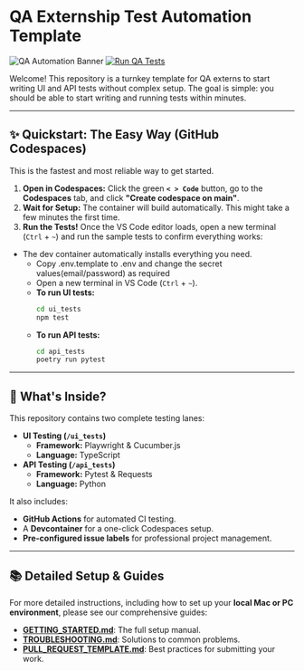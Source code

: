 # QA Externship Test Automation Template

![QA Automation Banner](https://i.imgur.com/your-banner-image.png) [![Run QA Tests](https://github.com/tripleten-externships/qa-percruit/actions/workflows/ci.yml/badge.svg)](https://github.com/tripleten-externships/qa-percruit/actions/workflows/ci.yml)

Welcome! This repository is a turnkey template for QA externs to start writing UI and API tests without complex setup. The goal is simple: you should be able to start writing and running tests within minutes.

---

## ✨ Quickstart: The Easy Way (GitHub Codespaces)

This is the fastest and most reliable way to get started.

1.  **Open in Codespaces:** Click the green **`< > Code`** button, go to the **Codespaces** tab, and click **"Create codespace on main"**.
2.  **Wait for Setup:** The container will build automatically. This might take a few minutes the first time.
3.  **Run the Tests!** Once the VS Code editor loads, open a new terminal (`Ctrl` + `~`) and run the sample tests to confirm everything works:
* The dev container automatically installs everything you need.
    * Copy .env.template to .env and change the secret values(email/password) as required
    * Open a new terminal in VS Code (`Ctrl` + `~`).
    * **To run UI tests:**
        ```bash
        cd ui_tests
        npm test
        ```
    * **To run API tests:**
        ```bash
        cd api_tests
        poetry run pytest
        ```

---

## 🚀 What's Inside?

This repository contains two complete testing lanes:

* **UI Testing (`/ui_tests`)**
    * **Framework:** Playwright & Cucumber.js
    * **Language:** TypeScript
* **API Testing (`/api_tests`)**
    * **Framework:** Pytest & Requests
    * **Language:** Python

It also includes:
* **GitHub Actions** for automated CI testing.
* A **Devcontainer** for a one-click Codespaces setup.
* **Pre-configured issue labels** for professional project management.

---

## 📚 Detailed Setup & Guides

For more detailed instructions, including how to set up your **local Mac or PC environment**, please see our comprehensive guides:

* **[GETTING_STARTED.md](./GETTING_STARTED.md)**: The full setup manual.
* **[TROUBLESHOOTING.md](./TROUBLESHOOTING.md)**: Solutions to common problems.
* **[PULL_REQUEST_TEMPLATE.md](./.github/PULL_REQUEST_TEMPLATE.md)**: Best practices for submitting your work.

